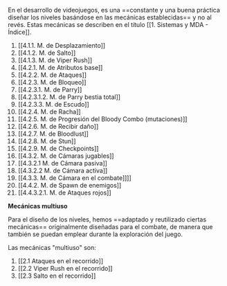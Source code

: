 
En el desarrollo de videojuegos, es una ==constante y una buena práctica diseñar los niveles basándose en las mecánicas establecidas== y no al revés. Estas mecánicas se describen en el título [[1. Sistemas y MDA - Índice]].

1. [[4.1.1. M. de Desplazamiento]]
2. [[4.1.2. M. de Salto]]
3. [[4.1.3. M. de Viper Rush]]
4. [[4.2.1. M. de Atributos base]]
5. [[4.2.2. M. de Ataques]]
6. [[4.2.3. M. de Bloqueo]]
7. [[4.2.3.1. M. de Parry]]
8. [[4.2.3.1.2. M. de Parry bestia total]]
9. [[4.2.3.3. M. de Escudo]]
10. [[4.2.4. M. de Racha]]
11. [[4.2.5. M. de Progresión del Bloody Combo (mutaciones)]]
12. [[4.2.6. M. de Recibir daño]]
13. [[4.2.7. M. de Bloodlust]]
14. [[4.2.8. M. de Stun]]
15. [[4.2.9. M. de Checkpoints]]
16. [[4.3.2. M. de Cámaras jugables]]
17. [[4.3.2.1 M. de Cámara pasiva]]
18. [[4.3.2.2 M. de Cámara activa]]
19. [[4.3.3. M. de Cámara en el combate]]]]
20. [[4.4.2. M. de Spawn de enemigos]]
21. [[4.4.3.2.1. M. de Ataques rojos]]

**Mecánicas multiuso**

Para el diseño de los niveles, hemos ==adaptado y reutilizado ciertas mecánicas== originalmente diseñadas para el combate, de manera que también se puedan emplear durante la exploración del juego.

Las mecánicas "multiuso" son:

1. [[2.1 Ataques en el recorrido]]
2. [[2.2 Viper Rush en el recorrido]]
3. [[2.3 Salto en el recorrido]]
